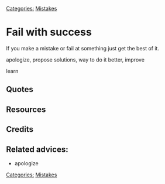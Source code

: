 [Categories:](../Categories/index.md) [Mistakes](../Categories/Mistakes.md)
# Fail with success

If you make a mistake or fail at something just get the best of it. 

apologize, propose solutions, way to do it better, improve

learn

## Quotes

## Resources

## Credits

## Related advices:

- apologize

[Categories:](../Categories/index.md) [Mistakes](../Categories/Mistakes.md)